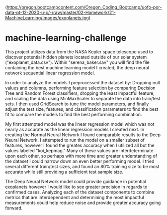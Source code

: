 (https://oregon.bootcampcontent.com/Oregon_Coding_Bootcamp/uofo-por-data-pt-12-2020-u-c/-/raw/master/02-Homework/21-MachineLearning/Images/exoplanets.jpg)

# machine-learning-challenge

This project utilizes data from the NASA Kepler space telescope used to discover potential hidden planets located outside of our solar system ("exoplanet_data.csv"). Within "serena_baker.sav" you will find the file containing the best machine learning model I created, the deep neural network sequential linear regression model.

In order to analyze the models I preprocessed the dataset by: Dropping null values and columns, performing feature selection by comparing Decision Tree and Random Forest classifiers, dropping the least impactful feature, and scaling the data using MinMaxScaler to separate the data into train/test sets. I then used GridSearch to tune the model parameters, and finally adjust the test size, features, and classification parameters to find the best fit to compare the models to find the best performing combination.

My first attempted model was the linear regression model which was not nearly as accurate as the linear regression models I created next. In creating the Normal Neural Network I found comparable results to the Deep Neural Network. I attempted to run the model on a smaller subset of features, however I found the greates accuracy when I utilized all but the values labeled "koi_kepmag." Many of these values are interdeterminate upon each other, so perhaps with more time and greater understanding of the dataset I could narrow down an even better performing model. I tried several different train/test sizes, and found an 80% training size to be most accurate while still providing a sufficient test sample size.

The Deep Neural Network model could provide guidance in potential exoplanets however I would like to see greater precision in regards to confirmed cases. Analyzing each of the dataset components to combine metrics that are interdependent and determining the most impactful measurements could help reduce noise and provide greater accuracy going forward.

